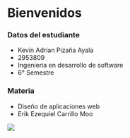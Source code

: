 # Bienvenidos


### Datos del estudiante

- Kevin Adrian Pizaña Ayala
- 2953809
- Ingenieria en desarrollo de software
- 6° Semestre

### Materia

- Diseño de aplicaciones web
- Erik Ezequiel Carrillo Moo

 



![](https://www.fimpes.org.mx/images/universidades/tecmil.jpg)

